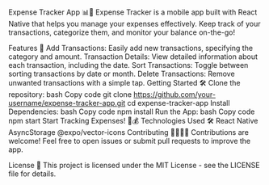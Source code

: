 Expense Tracker App 📊💸
Expense Tracker is a mobile app built with React Native that helps you manage your expenses effectively. Keep track of your transactions, categorize them, and monitor your balance on-the-go!

Features 🚀
Add Transactions: Easily add new transactions, specifying the category and amount.
Transaction Details: View detailed information about each transaction, including the date.
Sort Transactions: Toggle between sorting transactions by date or month.
Delete Transactions: Remove unwanted transactions with a simple tap.
Getting Started 🛠️
Clone the repository:
bash
Copy code
git clone https://github.com/your-username/expense-tracker-app.git
cd expense-tracker-app
Install Dependencies:
bash
Copy code
npm install
Run the App:
bash
Copy code
npm start
Start Tracking Expenses! 📅💰
Technologies Used 🛠️
React Native
AsyncStorage
@expo/vector-icons
Contributing 👩‍💻👨‍💻
Contributions are welcome! Feel free to open issues or submit pull requests to improve the app.

License 📄
This project is licensed under the MIT License - see the LICENSE file for details.

